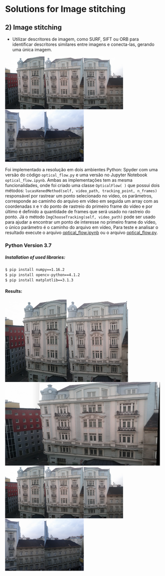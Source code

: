 # Solutions for Image stitching
## 2\) Image stitching
  * Utilizar descritores de imagem, como SURF, SIFT ou ORB para identificar descritores similares entre imagens e conecta-las, gerando uma única imagem.


  <a href="https://raw.githubusercontent.com/alanoMartins/computer_vision_exercises/master/image_stitching/assets/image1.jpg"><img src="https://raw.githubusercontent.com/alanoMartins/computer_vision_exercises/master/image_stitching/assets/image1.jpg" align="left" width="128"></a>



  <a href="https://raw.githubusercontent.com/alanoMartins/computer_vision_exercises/master/image_stitching/assets/image2.jpg"><img src="https://raw.githubusercontent.com/alanoMartins/computer_vision_exercises/master/image_stitching/assets/image2.jpg" align="left" width="128"></a>



  <a href="https://raw.githubusercontent.com/alanoMartins/computer_vision_exercises/master/image_stitching/assets/image3.jpg"><img src="https://raw.githubusercontent.com/alanoMartins/computer_vision_exercises/master/image_stitching/assets/image3.jpg" align="left" width="128"></a>



  <a href="https://raw.githubusercontent.com/alanoMartins/computer_vision_exercises/master/image_stitching/assets/image4.jpg"><img src="https://raw.githubusercontent.com/alanoMartins/computer_vision_exercises/master/image_stitching/assets/image4.jpg" align="left" width="128"></a>

  

  <a href="https://raw.githubusercontent.com/alanoMartins/computer_vision_exercises/master/image_stitching/assets/image5.jpg"><img src="https://raw.githubusercontent.com/alanoMartins/computer_vision_exercises/master/image_stitching/assets/image5.jpg" width="128"></a>


Foi implementado a resolução em dois ambientes Python: Spyder com uma versão do código `optical_flow.py` e uma versão no Jupyter Notebook  `optical_flow.ipynb`. Ambas as implementações tem as mesma funcionalidades, onde foi criado uma classe `OpticalFlow( )` que possui dois métodos: `lucasKenedMethod(self, video_path, tracking_point, n_frames)`  responsável por rastrear um ponto selecionado no vídeo, os parâmetros, corresponde ao caminho do arquivo em vídeo em seguida um array com as coordenadas `X` e `Y`  do ponto de rastreio do primeiro frame do vídeo e por último é definido a quantidade de frames que será usado no rastreio do ponto. Já o método `ImgChooseTracking(self, video_path)` pode ser usado para ajudar a encontrar um ponto de interesse no primeiro frame do vídeo, o único parâmetro é o caminho do arquivo em vídeo, Para teste e analisar o resultado execute o arquivo [optical_flow.ipynb](https://github.com/brunoprp/computer-vision-exercises-Atlantico/blob/master/1-Optical-Flow/optical_flow.ipynb)  ou o arquivo [optical_flow.py](https://github.com/brunoprp/computer-vision-exercises-Atlantico/blob/master/1-Optical-Flow/optical_flow.py).

### Python Version 3.7 
##### Installation of used libraries:
```sh
$ pip install numpy==1.16.2
$ pip install opencv-python==4.1.2
$ pip install matplotlib==3.1.3

```
#### Results:

   <a href="https://raw.githubusercontent.com/alanoMartins/computer_vision_exercises/master/image_stitching/assets/image1.jpg"><img src="https://raw.githubusercontent.com/alanoMartins/computer_vision_exercises/master/image_stitching/assets/image1.jpg" align="left" width="200"></a>
   
   
      
   <a href="https://raw.githubusercontent.com/alanoMartins/computer_vision_exercises/master/image_stitching/assets/image2.jpg"><img src="https://raw.githubusercontent.com/alanoMartins/computer_vision_exercises/master/image_stitching/assets/image2.jpg" align="left" width="200"></a>



   <a href="https://github.com/brunoprp/computer-vision-exercises-Atlantico/blob/master/2-Image-Stitching/imges_results/panorama.jpg?raw=true"><img src="https://github.com/brunoprp/computer-vision-exercises-Atlantico/blob/master/2-Image-Stitching/imges_results/panorama.jpg?raw=true" align="left" width="600"></a>
   
   
  <a href="https://raw.githubusercontent.com/alanoMartins/computer_vision_exercises/master/image_stitching/assets/image1.jpg"><img src="https://raw.githubusercontent.com/alanoMartins/computer_vision_exercises/master/image_stitching/assets/image1.jpg" align="left" width="128"></a>



  <a href="https://raw.githubusercontent.com/alanoMartins/computer_vision_exercises/master/image_stitching/assets/image2.jpg"><img src="https://raw.githubusercontent.com/alanoMartins/computer_vision_exercises/master/image_stitching/assets/image2.jpg" align="left" width="128"></a>



  <a href="https://raw.githubusercontent.com/alanoMartins/computer_vision_exercises/master/image_stitching/assets/image3.jpg"><img src="https://raw.githubusercontent.com/alanoMartins/computer_vision_exercises/master/image_stitching/assets/image3.jpg" align="left" width="128"></a>



  <a href="https://raw.githubusercontent.com/alanoMartins/computer_vision_exercises/master/image_stitching/assets/image4.jpg"><img src="https://raw.githubusercontent.com/alanoMartins/computer_vision_exercises/master/image_stitching/assets/image4.jpg" align="left" width="128"></a>

  

  <a href="https://raw.githubusercontent.com/alanoMartins/computer_vision_exercises/master/image_stitching/assets/image5.jpg"><img src="https://raw.githubusercontent.com/alanoMartins/computer_vision_exercises/master/image_stitching/assets/image5.jpg" width="128"></a>


 


